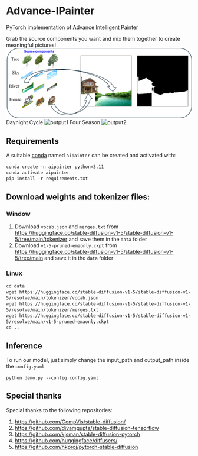 # Advance-IPainter
PyTorch implementation of Advance Intelligent Painter

Grab the source components you want and mix them together to create meaningful pictures!
![input1](assets/000.png)
Daynight Cycle
![output1](assets/001.png)
Four Season
![output2](assets/002.png)
## Requirements

A suitable [conda](https://docs.conda.io/en/latest/) named `aipainter` can be created and activated with:

```
conda create -n aipainter python=3.11
conda activate aipainter
pip install -r requirements.txt
```

## Download weights and tokenizer files:

### Window
1. Download `vocab.json` and `merges.txt` from https://huggingface.co/stable-diffusion-v1-5/stable-diffusion-v1-5/tree/main/tokenizer and save them in the `data` folder
2. Download `v1-5-pruned-emaonly.ckpt` from https://huggingface.co/stable-diffusion-v1-5/stable-diffusion-v1-5/tree/main and save it in the `data` folder

### Linux
```
cd data
wget https://huggingface.co/stable-diffusion-v1-5/stable-diffusion-v1-5/resolve/main/tokenizer/vocab.json
wget https://huggingface.co/stable-diffusion-v1-5/stable-diffusion-v1-5/resolve/main/tokenizer/merges.txt
wget https://huggingface.co/stable-diffusion-v1-5/stable-diffusion-v1-5/resolve/main/v1-5-pruned-emaonly.ckpt
cd ..
```
## Inference
To run our model, just simply change the input_path and output_path inside the `config.yaml`
```
python demo.py --config config.yaml
```
## Special thanks

Special thanks to the following repositories:

1. https://github.com/CompVis/stable-diffusion/
1. https://github.com/divamgupta/stable-diffusion-tensorflow
1. https://github.com/kjsman/stable-diffusion-pytorch
1. https://github.com/huggingface/diffusers/
1. https://github.com/hkproj/pytorch-stable-diffusion
